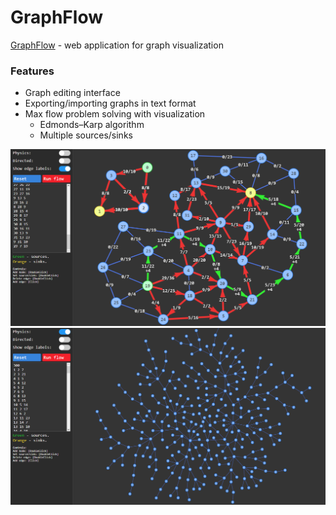 # GraphFlow

[GraphFlow](https://andreab330.github.io/GraphFlow/) - web application for graph visualization

### Features
* Graph editing interface
* Exporting/importing graphs in text format
* Max flow problem solving with visualization
  * Edmonds–Karp algorithm
  * Multiple sources/sinks
  
![Demo](/images/flow.png?raw=true)
![Demo](/images/big-graph.png?raw=true)